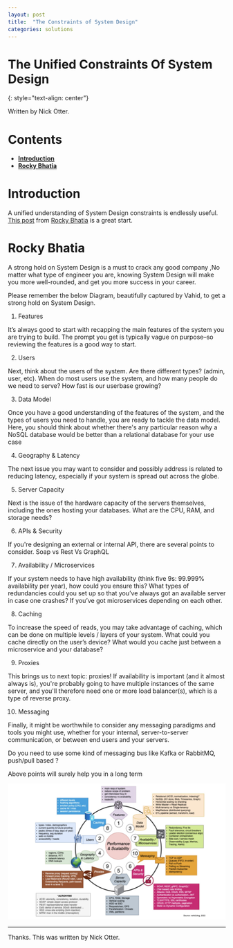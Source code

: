 ```yaml
---
layout: post
title:  "The Constraints of System Design"
categories: solutions
---
```


# The Unified Constraints Of System Design
{: style="text-align: center"}

Written by Nick Otter.

# Contents 

- [**Introduction**](#introduction)<br>
- [**Rocky Bhatia**](#rocky-bhatia)<br>

# Introduction

A unified understanding of System Design constraints is endlessly useful. [This post](https://www.linkedin.com/posts/rocky-bhatia-a4801010_data-database-architecture-activity-7030900969253023744-0Ryw/?utm_source=share&utm_medium=member_android) from [Rocky Bhatia](https://www.linkedin.com/in/rocky-bhatia-a4801010?miniProfileUrn=urn%3Ali%3Afs_miniProfile%3AACoAAAIjFtgB476KvCJqtfrug8LN7y82m1bV2JQ&lipi=urn%3Ali%3Apage%3Ad_flagship3_detail_base%3BG9eywd%2FCQxGaWRR5y30kVA%3D%3D) is a great start. 

# Rocky Bhatia

A strong hold on System Design is a must to crack any good company ,No matter what type of engineer you are, knowing System Design will make you more well-rounded, and get you more success in your career.

Please remember the below Diagram, beautifully captured by Vahid, to get a strong hold on System Design.

1. Features

It’s always good to start with recapping the main features of the system you are trying to build. The prompt you get is typically vague on purpose–so reviewing the features is a good way to start.


2. Users

Next, think about the users of the system.
Are there different types? (admin, user, etc).
When do most users use the system, and how many people do we need to serve? How fast is our userbase growing?


3. Data Model

Once you have a good understanding of the features of the system, and the types of users you need to handle, you are ready to tackle the data model. Here, you should think about whether there's any particular reason why a NoSQL database would be better than a relational database for your use case


4. Geography & Latency

The next issue you may want to consider and possibly address is related to reducing latency, especially if your system is spread out across the globe.


5. Server Capacity

Next is the issue of the hardware capacity of the servers themselves, including the ones hosting your databases.
What are the CPU, RAM, and storage needs?

6. APIs & Security

If you're designing an external or internal API, there are several points to consider. Soap vs Rest Vs GraphQL

7. Availability / Microservices

If your system needs to have high availability (think five 9s: 99.999% availability per year), how could you ensure this?
What types of redundancies could you set up so that you’ve always got an available server in case one crashes?
If you’ve got microservices depending on each other.

8. Caching

To increase the speed of reads, you may take advantage of caching, which can be done on multiple levels / layers of your system.
What could you cache directly on the user’s device?
What would you cache just between a microservice and your database?

9. Proxies

This brings us to next topic: proxies! If availability is important (and it almost always is), you're probably going to have multiple instances of the same server, and you'll therefore need one or more load balancer(s), which is a type of reverse proxy.

10. Messaging

Finally, it might be worthwhile to consider any messaging paradigms and tools you might use, whether for your internal, server-to-server communication, or between end users and your servers.

Do you need to use some kind of messaging bus like Kafka or RabbitMQ, push/pull based ?

Above points will surely help you in a long term

![](/assets/sys_design.jpg.jpg)

---

Thanks. This was written by Nick Otter.
